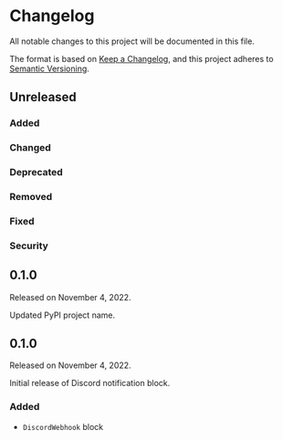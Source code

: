 # Changelog

All notable changes to this project will be documented in this file.

The format is based on [Keep a Changelog](https://keepachangelog.com/en/1.0.0/),
and this project adheres to [Semantic Versioning](https://semver.org/spec/v2.0.0.html).

## Unreleased

### Added

### Changed

### Deprecated

### Removed

### Fixed

### Security
## 0.1.0

Released on November 4, 2022. 

Updated PyPI project name.

## 0.1.0

Released on November 4, 2022. 

Initial release of Discord notification block.

### Added

- `DiscordWebhook` block
